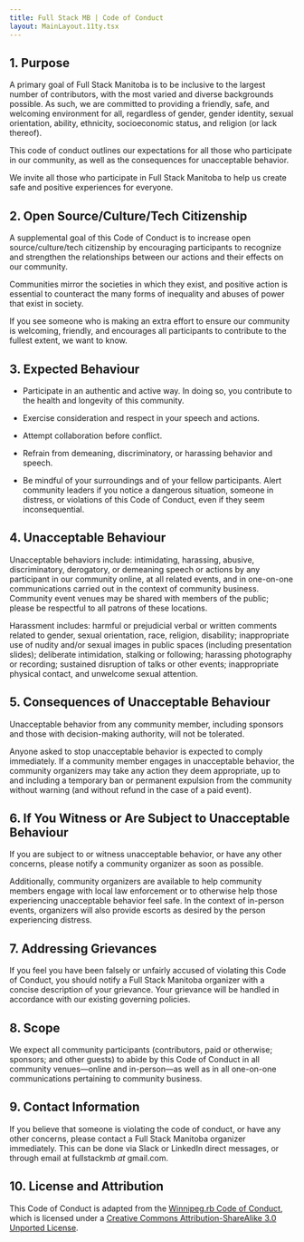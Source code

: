 ```yaml
---
title: Full Stack MB | Code of Conduct
layout: MainLayout.11ty.tsx
---
```


## 1. Purpose

A primary goal of Full Stack Manitoba is to be inclusive to the largest number of contributors, with the most varied and diverse backgrounds possible. As such, we are committed to providing a friendly, safe, and welcoming environment for all, regardless of gender, gender identity, sexual orientation, ability, ethnicity, socioeconomic status, and religion (or lack thereof).

This code of conduct outlines our expectations for all those who participate in our community, as well as the consequences for unacceptable behavior.

We invite all those who participate in Full Stack Manitoba to help us create safe and positive experiences for everyone.

## 2. Open Source/Culture/Tech Citizenship

A supplemental goal of this Code of Conduct is to increase open source/culture/tech citizenship by encouraging participants to recognize and strengthen the relationships between our actions and their effects on our community.

Communities mirror the societies in which they exist, and positive action is essential to counteract the many forms of inequality and abuses of power that exist in society.

If you see someone who is making an extra effort to ensure our community is welcoming, friendly, and encourages all participants to contribute to the fullest extent, we want to know.

## 3. Expected Behaviour

- Participate in an authentic and active way. In doing so, you contribute to the health and longevity of this community.

- Exercise consideration and respect in your speech and actions.

- Attempt collaboration before conflict.

- Refrain from demeaning, discriminatory, or harassing behavior and speech.

- Be mindful of your surroundings and of your fellow participants. Alert community leaders if you notice a dangerous situation, someone in distress, or violations of this Code of Conduct, even if they seem inconsequential.

## 4. Unacceptable Behaviour

Unacceptable behaviors include: intimidating, harassing, abusive, discriminatory, derogatory, or demeaning speech or actions by any participant in our community online, at all related events, and in one-on-one communications carried out in the context of community business. Community event venues may be shared with members of the public; please be respectful to all patrons of these locations.

Harassment includes: harmful or prejudicial verbal or written comments related to gender, sexual orientation, race, religion, disability; inappropriate use of nudity and/or sexual images in public spaces (including presentation slides); deliberate intimidation, stalking or following; harassing photography or recording; sustained disruption of talks or other events; inappropriate physical contact, and unwelcome sexual attention.

## 5. Consequences of Unacceptable Behaviour

Unacceptable behavior from any community member, including sponsors and those with decision-making authority, will not be tolerated.

Anyone asked to stop unacceptable behavior is expected to comply immediately. If a community member engages in unacceptable behavior, the community organizers may take any action they deem appropriate, up to and including a temporary ban or permanent expulsion from the community without warning (and without refund in the case of a paid event).

## 6. If You Witness or Are Subject to Unacceptable Behaviour

If you are subject to or witness unacceptable behavior, or have any other concerns, please notify a community organizer as soon as possible.

Additionally, community organizers are available to help community members engage with local law enforcement or to otherwise help those experiencing unacceptable behavior feel safe. In the context of in-person events, organizers will also provide escorts as desired by the person experiencing distress.

## 7. Addressing Grievances

If you feel you have been falsely or unfairly accused of violating this Code of Conduct, you should notify a Full Stack Manitoba organizer with a concise description of your grievance. Your grievance will be handled in accordance with our existing governing policies.

## 8. Scope

We expect all community participants (contributors, paid or otherwise; sponsors; and other guests) to abide by this Code of Conduct in all community venues—online and in-person—as well as in all one-on-one communications pertaining to community business.

## 9. Contact Information

If you believe that someone is violating the code of conduct, or have any other concerns, please contact a Full Stack Manitoba organizer immediately. This can be done via Slack or LinkedIn direct messages, or through email at fullstackmb _at_ gmail.com.

## 10. License and Attribution

This Code of Conduct is adapted from the <a href="https://winnipegrb.org/code_of_conduct.html" target="_blank">Winnipeg.rb Code of Conduct</a>, which is licensed under a <a href="http://creativecommons.org/licenses/by-sa/3.0/" target="_blank">Creative Commons Attribution-ShareAlike 3.0 Unported License</a>.

